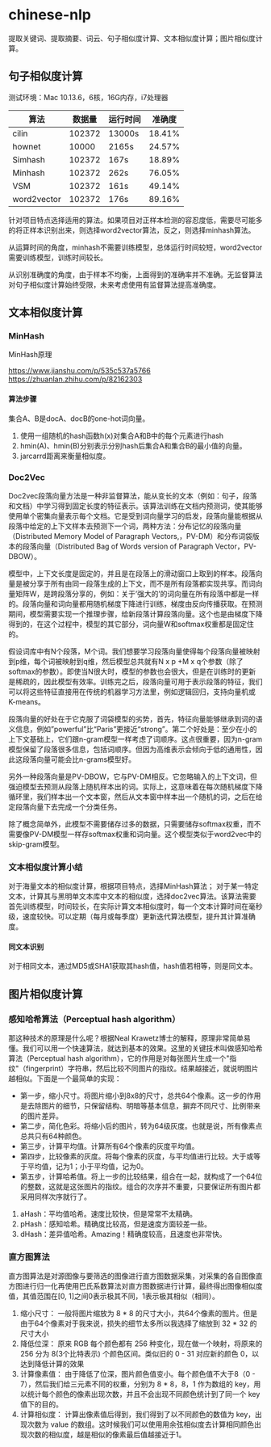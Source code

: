 # chinese-nlp
提取关键词、提取摘要、词云、句子相似度计算、文本相似度计算；图片相似度计算。

## 句子相似度计算
测试环境：Mac 10.13.6，6核，16G内存，i7处理器

|算法|数据量|运行时间|准确度|
|----|----|----|----|
|cilin|102372|13000s|18.41%|
|hownet|10000|2165s|24.57%|
|Simhash|102372|167s|18.89%|
|Minhash|102372|262s|76.05%|
|VSM|102372|161s|49.14%|
|word2vector|102372|176s|89.16%|

针对项目特点选择适用的算法。如果项目对正样本检测的容忍度低，需要尽可能多的将正样本识别出来，则选择word2vector算法，反之，则选择minhash算法。

从运算时间的角度，minhash不需要训练模型，总体运行时间较短，word2vector需要训练模型，训练时间较长。

从识别准确度的角度，由于样本不均衡，上面得到的准确率并不准确。无监督算法对句子相似度计算始终受限，未来考虑使用有监督算法提高准确度。

## 文本相似度计算
### MinHash
MinHash原理

https://www.jianshu.com/p/535c537a5766
https://zhuanlan.zhihu.com/p/82162303
#### 算法步骤
集合A、B是docA、docB的one-hot词向量。
1. 使用一组随机的hash函数h(x)对集合A和B中的每个元素进行hash
2. hmin(A)、hmin(B)分别表示分别hash后集合A和集合B的最小值的向量。
3. jarcarrd距离来衡量相似度。

### Doc2Vec
Doc2vec段落向量方法是一种非监督算法，能从变长的文本（例如：句子，段落和文档）中学习得到固定长度的特征表示。该算法训练在文档内预测词，使其能够使用单个密集向量表示每个文档。它是受到词向量学习的启发，段落向量能根据从段落中给定的上下文样本去预测下一个词，两种方法：分布记忆的段落向量（Distributed Memory Model of Paragraph Vectors,，PV-DM）和分布词袋版本的段落向量（Distributed Bag of Words version of Paragraph Vector，PV-DBOW）。

模型中，上下文长度是固定的，并且是在段落上的滑动窗口上取到的样本。段落向量是被分享于所有由同一段落生成的上下文，而不是所有段落都实现共享。而词向量矩阵W，是跨段落分享的，例如：关于’强大的’的词向量在所有段落中都是一样的。段落向量和词向量都用随机梯度下降进行训练，梯度由反向传播获取。在预测期间，模型需要实现一个推理步骤，给新段落计算段落向量。这个也是由梯度下降得到的，在这个过程中，模型的其它部分，词向量W和softmax权重都是固定住的。

假设词库中有N个段落，M个词。我们想要学习段落向量使得每个段落向量被映射到p维，每个词被映射到q维，然后模型总共就有N x p +M x q个参数（除了softmax的参数）。即使当N很大时，模型的参数也会很大，但是在训练时的更新是稀疏的，因此模型有效率。训练完之后，段落向量可用于表示段落的特征，我们可以将这些特征直接用在传统的机器学习方法里，例如逻辑回归，支持向量机或K-means。

段落向量的好处在于它克服了词袋模型的劣势，首先，特征向量能够继承到词的语义信息，例如”powerful”比“Paris”更接近“strong”。第二个好处是：至少在小的上下文基础上，它们跟n-gram模型一样考虑了词顺序。这点很重要，因为n-gram模型保留了段落很多信息，包括词顺序。但因为高维表示会倾向于低的通用性，因此这段落向量可能会比n-grams模型好。

另外一种段落向量是PV-DBOW，它与PV-DM相反。它忽略输入的上下文词，但强迫模型去预测从段落上随机样本出的词。实际上，这意味着在每次随机梯度下降循环里，我们样本出一个文本窗，然后从文本窗中样本出一个随机的词，之后在给定段落向量下去完成一个分类任务。

除了概念简单外，此模型不需要储存过多的数据，只需要储存softmax权重，而不需要像PV-DM模型一样存softmax权重和词向量。这个模型类似于word2vec中的skip-gram模型。

### 文本相似度计算小结
对于海量文本的相似度计算，根据项目特点，选择MinHash算法；
对于某一特定文本，计算其与黑明单文本库中文本的相似度，选择doc2vec算法。该算法需要首先训练模型，时间较长，在实际计算文本相似度时，每一个文本计算时间在毫秒级，速度较快。可以定期（每月或每季度）更新迭代算法模型，提升其计算准确度。

#### 同文本识别
对于相同文本，通过MD5或SHA1获取其hash值，hash值若相等，则是同文本。

## 图片相似度计算
### 感知哈希算法（Perceptual hash algorithm）

那这种技术的原理是什么呢？根据Neal Krawetz博士的解释，原理非常简单易懂。我们可以用一个快速算法，就达到基本的效果。这里的关键技术叫做感知哈希算法（Perceptual hash algorithm），它的作用是对每张图片生成一个"指纹"（fingerprint）字符串，然后比较不同图片的指纹。结果越接近，就说明图片越相似。下面是一个最简单的实现：
* 第一步，缩小尺寸。将图片缩小到8x8的尺寸，总共64个像素。这一步的作用是去除图片的细节，只保留结构、明暗等基本信息，摒弃不同尺寸、比例带来的图片差异。
* 第二步，简化色彩。将缩小后的图片，转为64级灰度。也就是说，所有像素点总共只有64种颜色。
* 第三步，计算平均值。计算所有64个像素的灰度平均值。
* 第四步，比较像素的灰度。将每个像素的灰度，与平均值进行比较。大于或等于平均值，记为1；小于平均值，记为0。
* 第五步，计算哈希值。将上一步的比较结果，组合在一起，就构成了一个64位的整数，这就是这张图片的指纹。组合的次序并不重要，只要保证所有图片都采用同样次序就行了。

1. aHash：平均值哈希。速度比较快，但是常常不太精确。
1. pHash：感知哈希。精确度比较高，但是速度方面较差一些。
1. dHash：差异值哈希。Amazing！精确度较高，且速度也非常快。

### 直方图算法

直方图算法是对源图像与要筛选的图像进行直方图数据采集，对采集的各自图像直方图进行归一化再使用巴氏系数算法对直方图数据进行计算，最终得出图像相似度值，其值范围在[0, 1]之间0表示极其不同，1表示极其相似（相同）。

1. 缩小尺寸：
一般将图片缩放为 8 * 8 的尺寸大小，共64个像素的图片。但是由于64个像素对于我来说，损失的细节太多所以我选择了缩放到 32 * 32 的尺寸大小
2. 降低位深：
原来 RGB 每个颜色都有 256 种变化，现在做一个映射，将原来的 256 分为 8(3个比特表示) 个颜色区间。类似旧的 0 - 31 对应新的颜色 0，以达到降低计算的效果
3. 计算像素值：
由于降低了位深，图片颜色值变小。每个颜色值不大于8（0 - 7），然后我们给三元素不同的权重，分别为 8 * 8，8，1 作为数组的 key，用以统计每个颜色的像素出现次数，并且不会出现不同颜色统计到了同一个 key 值下的目的。
4. 计算相似度：
计算出像素值后得到，我们得到了以不同颜色的数值为 key，出现次数为 value 的数组。这时候我们可以使用用余弦相似度去计算相同颜色出现次数的相似度，越是相似的像素最后值越接近于1。
